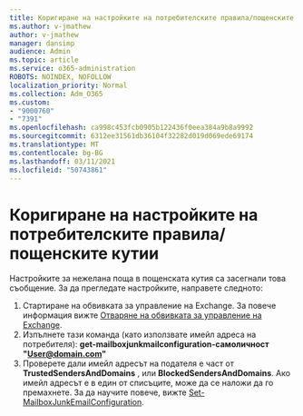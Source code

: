 ```yaml
---
title: Коригиране на настройките на потребителските правила/пощенските кутии
ms.author: v-jmathew
author: v-jmathew
manager: dansimp
audience: Admin
ms.topic: article
ms.service: o365-administration
ROBOTS: NOINDEX, NOFOLLOW
localization_priority: Normal
ms.collection: Adm_O365
ms.custom:
- "9000760"
- "7391"
ms.openlocfilehash: ca998c453fcb0905b122436f0eea384a9b8a9992
ms.sourcegitcommit: 6312ee31561db36104f32282d019d069ede69174
ms.translationtype: MT
ms.contentlocale: bg-BG
ms.lasthandoff: 03/11/2021
ms.locfileid: "50743861"
---
```

# <a name="fix-user-policymailbox-settings"></a>Коригиране на настройките на потребителските правила/пощенските кутии

Настройките за нежелана поща в пощенската кутия са засегнали това съобщение. За да прегледате настройките, направете следното:

1. Стартиране на обвивката за управление на Exchange. За повече информация вижте [Отваряне на обвивката за управление на Exchange](https://go.microsoft.com/fwlink/?linkid=2101432).
2. Изпълнете тази команда (като използвате имейл адреса на потребителя):  **get-mailboxjunkmailconfiguration-самоличност "User@domain.com"**
3. Проверете дали имейл адресът на подателя е част от **TrustedSendersAndDomains** , или **BlockedSendersAndDomains**. Ако имейл адресът е в един от списъците, може да се наложи да го премахнете. За да научите повече, вижте [Set-MailboxJunkEmailConfiguration](https://go.microsoft.com/fwlink/?linkid=2101047).
